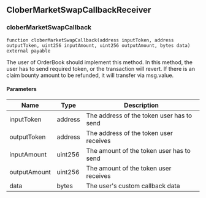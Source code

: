 ## CloberMarketSwapCallbackReceiver

### cloberMarketSwapCallback

```solidity
function cloberMarketSwapCallback(address inputToken, address outputToken, uint256 inputAmount, uint256 outputAmount, bytes data) external payable
```

The user of OrderBook should implement this method.
In this method, the user has to send required token, or the transaction will revert.
If there is an claim bounty amount to be refunded, it will transfer via msg.value.

#### Parameters

| Name | Type | Description |
| ---- | ---- | ----------- |
| inputToken | address | The address of the token user has to send |
| outputToken | address | The address of the token user receives |
| inputAmount | uint256 | The amount of the token user has to send |
| outputAmount | uint256 | The amount of the token user receives |
| data | bytes | The user's custom callback data |

